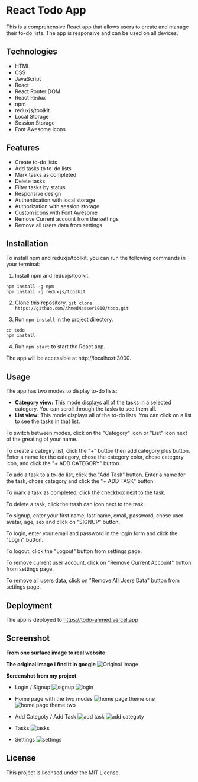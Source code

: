 # React Todo App

This is a comprehensive React app that allows users to create and manage their to-do lists. The app is responsive and can be used on all devices.

## Technologies

* HTML
* CSS
* JavaScript
* React
* React Router DOM
* React Redux
* npm
* reduxjs/toolkit
* Local Storage
* Session Storage
* Font Awesome Icons

## Features

* Create to-do lists
* Add tasks to to-do lists
* Mark tasks as completed
* Delete tasks
* Filter tasks by status
* Responsive design
* Authentication with local storage
* Authorization with session storage
* Custom icons with Font Awesome
* Remove Current account from the settings
* Remove all users data from settings

## Installation

To install npm and reduxjs/toolkit, you can run the following commands in your terminal:

1. Install npm and reduxjs/toolkit.
```
npm install -g npm
npm install -g reduxjs/toolkit
```

2. Clone this repository.
`git clone https://github.com/AhmedNasser1010/todo.git`

3. Run `npm install` in the project directory.
```
cd todo
npm install
```

4. Run `npm start` to start the React app.

The app will be accessible at http://localhost:3000.

## Usage

The app has two modes to display to-do lists:

* **Category view:** This mode displays all of the tasks in a selected category. You can scroll through the tasks to see them all.
* **List view:** This mode displays all of the to-do lists. You can click on a list to see the tasks in that list.

To switch between modes, click on the "Category" icon or "List" icon next of the greating of your name.

To create a categiry list, click the "+" button then add category plus button.
Enter a name for the category,
chose the category color,
chose category icon,
and click the "+ ADD CATEGORY" button.

To add a task to a to-do list, click the "Add Task" button. Enter a name for the task, chose category and click the "+ ADD TASK" button.

To mark a task as completed, click the checkbox next to the task.

To delete a task, click the trash can icon next to the task.

To signup, enter your first name, last name, email, password, chose user avatar, age, sex and click on "SIGNUP" button.

To login, enter your email and password in the login form and click the "Login" button.

To logout, click the "Logout" button from settings page.

To remove current user account, click on "Remove Current Account" button from settings page.

To remove all users data, click on "Remove All Users Data" button from settings page.

## Deployment

The app is deployed to https://todo-ahmed.vercel.app

## Screenshot

**From one surface image to real website**

**The original image i find it in google**
![Original image](https://res.cloudinary.com/dxmxoz09h/image/upload/v1694482196/ui_wr4gyy.png)

**Screenshot from my project**

* Login / Signup
![signup](https://res.cloudinary.com/dxmxoz09h/image/upload/v1694484172/add-task_h0cifx.png)
![login](https://res.cloudinary.com/dxmxoz09h/image/upload/v1694484172/login_mfuatw.png)

* Home page with the two modes
![home page theme one](https://res.cloudinary.com/dxmxoz09h/image/upload/v1694484172/home_stf3pe.png)
![home page theme two](https://res.cloudinary.com/dxmxoz09h/image/upload/v1694484172/homeTwo_xvynzn.png)

* Add Categoty / Add Task
![add task](https://res.cloudinary.com/dxmxoz09h/image/upload/v1694484172/signup_fwfrsj.png)
![add categoty](https://res.cloudinary.com/dxmxoz09h/image/upload/v1694484172/add-category_admd29.png)

* Tasks
![tasks](https://res.cloudinary.com/dxmxoz09h/image/upload/v1694484172/tasks_diugep.png)

* Settings
![settings](https://res.cloudinary.com/dxmxoz09h/image/upload/v1694484172/settings_vrszjf.png)

## License

This project is licensed under the MIT License.
